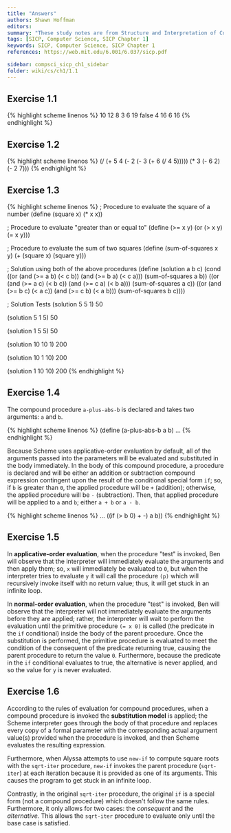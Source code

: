 ```yaml
---
title: "Answers"
authors: Shawn Hoffman
editors: 
summary: "These study notes are from Structure and Interpretation of Computer Programs - 2nd Edition (MIT Electrical Engineering and Computer Science) by Abelson, H. and Sussman, G."
tags: [SICP, Computer Science, SICP Chapter 1]
keywords: SICP, Computer Science, SICP Chapter 1
references: https://web.mit.edu/6.001/6.037/sicp.pdf

sidebar: compsci_sicp_ch1_sidebar
folder: wiki/cs/ch1/1.1
---
```


## Exercise 1.1

{% highlight scheme linenos %}
10
12
8
3
6
19
false
4
16
6
16
{% endhighlight %}

## Exercise 1.2

{% highlight scheme linenos %}
(/ (+ 5 4 (- 2 (- 3 (+ 6 (/ 4 5))))) (* 3 (- 6 2) (- 2 7)))
{% endhighlight %}

## Exercise 1.3

{% highlight scheme linenos %}
; Procedure to evaluate the square of a number
(define (square x) (* x x))

; Procedure to evaluate "greater than or equal to"
(define (>= x y)
    (or (> x y) (= x y)))

; Procedure to evaluate the sum of two squares
(define (sum-of-squares x y)
  (+ (square x) (square y)))

; Solution using both of the above procedures
(define (solution a b c)
  (cond ((or (and (>= a b) (< c b)) (and (>= b a) (< c a)))
         (sum-of-squares a b))
        ((or (and (>= a c) (< b c)) (and (>= c a) (< b a)))
         (sum-of-squares a c))
        ((or (and (>= b c) (< a c)) (and (>= c b) (< a b)))
         (sum-of-squares b c))))

; Solution Tests
(solution 5 5 1)
50

(solution 5 1 5)
50

(solution 1 5 5)
50

(solution 10 10 1)
200

(solution 10 1 10)
200

(solution 1 10 10)
200
{% endhighlight %}

## Exercise 1.4

The compound procedure `a-plus-abs-b` is declared and takes two arguments: `a` and `b`.

{% highlight scheme linenos %}
(define (a-plus-abs-b a b)
...
{% endhighlight %}

Because Scheme uses applicative-order evaluation by default, all of the arguments passed into the parameters will be evaluated and substituted in the body immediately. In the body of this compound procedure, a procedure is declared and will be either an addition or subtraction compound expression contingent upon the result of the conditional special form `if`; so, if `b` is greater than `0`, the applied procedure will be `+` (addition); otherwise, the applied procedure will be `-` (subtraction). Then, that applied procedure will be applied to `a` and `b`; either `a + b` or `a - b`.

{% highlight scheme linenos %}
...
    ((if (> b 0) + -) a b))
{% endhighlight %}

## Exercise 1.5

In **applicative-order evaluation**, when the procedure "test" is invoked, Ben will observe that the interpreter will immediately evaluate the arguments and then apply them; so, `x` will immediately be evaluated to `0`, but when the interpreter tries to evaluate `y` it will call the procedure `(p)` which will recursively invoke itself with no return value; thus, it will get stuck in an infinite loop.

In **normal-order evaluation**, when the procedure "test" is invoked, Ben will observe that the interpreter will not immediately evaluate the arguments before they are applied; rather, the interpreter will wait to perform the evaluation until the primitive procedure `(= x 0)` is called (the predicate in the `if` conditional) inside the body of the parent procedure. Once the substitution is performed, the primitive procedure is evaluated to meet the condition of the consequent of the predicate returning true, causing the parent procedure to return the value `0`. Furthermore, because the predicate in the `if` conditional evaluates to true, the alternative is never applied, and so the value for `y` is never evaluated.

## Exercise 1.6

According to the rules of evaluation for compound procedures, when a compound procedure is invoked the **substitution model** is applied; the Scheme interpreter goes through the body of that procedure and replaces every copy of a formal parameter with the corresponding actual argument value(s) provided when the procedure is invoked, and then Scheme evaluates the resulting expression.

Furthermore, when Alyssa attempts to use `new-if` to compute square roots with the `sqrt-iter` procedure, `new-if` invokes the parent procedure (`sqrt-iter`) at each iteration because it is provided as one of its arguments. This causes the program to get stuck in an infinite loop.

Contrastly, in the original `sqrt-iter` procedure, the original `if` is a special form (not a compound procedure) which doesn't follow the same rules. Furthermore, it only allows for two cases: the *consequent* and the *alternative.* This allows the `sqrt-iter` procedure to evaluate only until the base case is satisfied.
